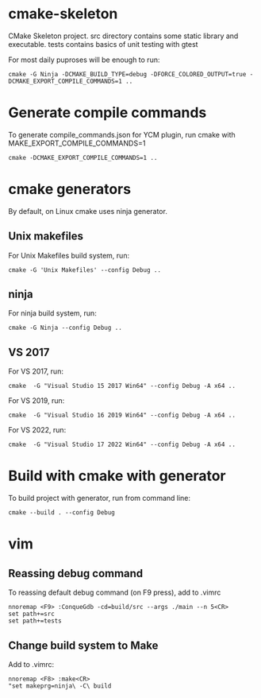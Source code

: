 # cmake-skeleton

CMake Skeleton project. src directory contains some static library and executable. tests contains basics
of unit testing with gtest

For most daily puproses will be enough to run:

    cmake -G Ninja -DCMAKE_BUILD_TYPE=debug -DFORCE_COLORED_OUTPUT=true -DCMAKE_EXPORT_COMPILE_COMMANDS=1 ..

# Generate compile commands

To generate compile_commands.json for YCM plugin, run cmake with MAKE_EXPORT_COMPILE_COMMANDS=1

    cmake -DCMAKE_EXPORT_COMPILE_COMMANDS=1 ..

# cmake generators

By default, on Linux cmake uses ninja generator. 

## Unix makefiles

For Unix Makefiles build system, run:

    cmake -G 'Unix Makefiles' --config Debug .. 

## ninja

For ninja build system, run:
    
    cmake -G Ninja --config Debug ..

## VS 2017

For VS 2017, run:

    cmake  -G "Visual Studio 15 2017 Win64" --config Debug -A x64 ..

For VS 2019, run:

    cmake  -G "Visual Studio 16 2019 Win64" --config Debug -A x64 ..

For VS 2022, run:

    cmake  -G "Visual Studio 17 2022 Win64" --config Debug -A x64 ..


# Build with cmake with generator

To build project with generator, run from command line:

    cmake --build . --config Debug



# vim

## Reassing debug command

To reassing default debug command (on F9 press), add to .vimrc
    
    nnoremap <F9> :ConqueGdb -cd=build/src --args ./main --n 5<CR>
    set path+=src
    set path+=tests


## Change build system to Make

Add to .vimrc:
   
    nnoremap <F8> :make<CR>
    "set makeprg=ninja\ -C\ build


